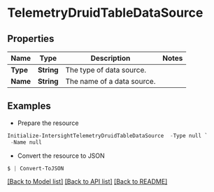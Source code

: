 # TelemetryDruidTableDataSource
## Properties

Name | Type | Description | Notes
------------ | ------------- | ------------- | -------------
**Type** | **String** | The type of data source. | 
**Name** | **String** | The name of a data source. | 

## Examples

- Prepare the resource
```powershell
Initialize-IntersightTelemetryDruidTableDataSource  -Type null `
 -Name null
```

- Convert the resource to JSON
```powershell
$ | Convert-ToJSON
```

[[Back to Model list]](../README.md#documentation-for-models) [[Back to API list]](../README.md#documentation-for-api-endpoints) [[Back to README]](../README.md)

